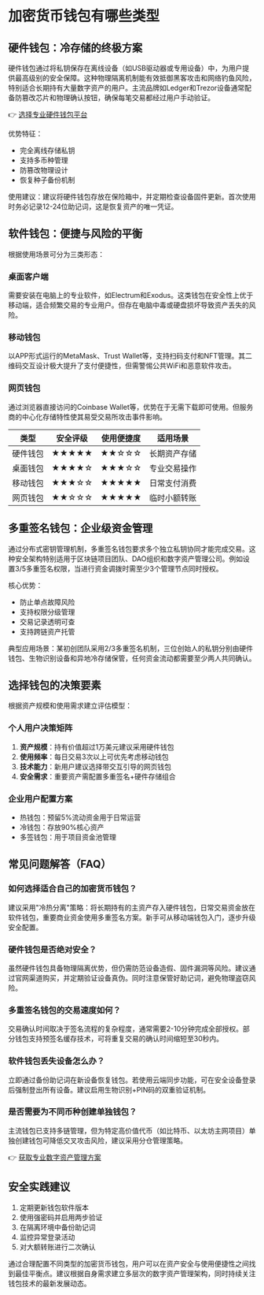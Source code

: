 # 加密货币钱包有哪些类型

## 硬件钱包：冷存储的终极方案
硬件钱包通过将私钥保存在离线设备（如USB驱动器或专用设备）中，为用户提供最高级别的安全保障。这种物理隔离机制能有效抵御黑客攻击和网络钓鱼风险，特别适合长期持有大量数字资产的用户。主流品牌如Ledger和Trezor设备通常配备防篡改芯片和物理确认按钮，确保每笔交易都经过用户手动验证。

👉 [选择专业硬件钱包平台](https://bit.ly/okx_welcome)

优势特征：
- 完全离线存储私钥
- 支持多币种管理
- 防篡改物理设计
- 恢复种子备份机制

使用建议：建议将硬件钱包存放在保险箱中，并定期检查设备固件更新。首次使用时务必记录12-24位助记词，这是恢复资产的唯一凭证。

## 软件钱包：便捷与风险的平衡
根据使用场景可分为三类形态：

### 桌面客户端
需要安装在电脑上的专业软件，如Electrum和Exodus。这类钱包在安全性上优于移动端，适合频繁交易的专业用户。但存在电脑中毒或硬盘损坏导致资产丢失的风险。

### 移动钱包
以APP形式运行的MetaMask、Trust Wallet等，支持扫码支付和NFT管理。其二维码交互设计极大提升了支付便捷性，但需警惕公共WiFi和恶意软件攻击。

### 网页钱包
通过浏览器直接访问的Coinbase Wallet等，优势在于无需下载即可使用。但服务商的中心化存储特性使其易受交易所攻击事件影响。

| 类型        | 安全评级 | 使用便捷度 | 适用场景         |
|-------------|----------|------------|------------------|
| 硬件钱包    | ★★★★★    | ★★☆☆☆      | 长期资产存储     |
| 桌面钱包    | ★★★★☆    | ★★★☆☆      | 专业交易操作     |
| 移动钱包    | ★★★☆☆    | ★★★★★      | 日常支付消费     |
| 网页钱包    | ★★☆☆☆    | ★★★★★      | 临时小额转账     |

## 多重签名钱包：企业级资金管理
通过分布式密钥管理机制，多重签名钱包要求多个独立私钥协同才能完成交易。这种安全架构特别适用于区块链项目团队、DAO组织和数字资产管理公司。例如设置3/5多重签名权限，当进行资金调拨时需至少3个管理节点同时授权。

核心优势：
- 防止单点故障风险
- 支持权限分级管理
- 交易记录透明可查
- 支持跨链资产托管

典型应用场景：某初创团队采用2/3多重签名机制，三位创始人的私钥分别由硬件钱包、生物识别设备和异地冷存储保管，任何资金流动都需要至少两人共同确认。

## 选择钱包的决策要素
根据资产规模和使用需求建立评估模型：

### 个人用户决策矩阵
1. **资产规模**：持有价值超过1万美元建议采用硬件钱包
2. **使用频率**：每日交易3次以上可优先考虑移动钱包
3. **技术能力**：新用户建议选择带交互引导的网页钱包
4. **安全需求**：重要资产需配置多重签名+硬件存储组合

### 企业用户配置方案
- 热钱包：预留5%流动资金用于日常运营
- 冷钱包：存放90%核心资产
- 多签钱包：用于项目资金池管理

## 常见问题解答（FAQ）

### 如何选择适合自己的加密货币钱包？
建议采用"冷热分离"策略：将长期持有的主资产存入硬件钱包，日常交易资金放在软件钱包，重要商业资金使用多重签名方案。新手可从移动端钱包入门，逐步升级安全配置。

### 硬件钱包是否绝对安全？
虽然硬件钱包具备物理隔离优势，但仍需防范设备造假、固件漏洞等风险。建议通过官网渠道购买，并定期验证设备真伪。同时注意保管好助记词，避免物理盗窃风险。

### 多重签名钱包的交易速度如何？
交易确认时间取决于签名流程的复杂程度，通常需要2-10分钟完成全部授权。部分钱包支持预签名缓存技术，可将重复交易的确认时间缩短至30秒内。

### 软件钱包丢失设备怎么办？
立即通过备份助记词在新设备恢复钱包。若使用云端同步功能，可在安全设备登录后强制登出所有设备。建议启用生物识别+PIN码的双重验证机制。

### 是否需要为不同币种创建单独钱包？
主流钱包已支持多链管理，但为特定高价值代币（如比特币、以太坊主网项目）单独创建钱包可降低交叉攻击风险，建议采用分仓管理策略。

👉 [获取专业数字资产管理方案](https://bit.ly/okx_welcome)

## 安全实践建议
1. 定期更新钱包软件版本
2. 使用强密码并启用两步验证
3. 在隔离环境中备份助记词
4. 监控异常登录活动
5. 对大额转账进行二次确认

通过合理配置不同类型的加密货币钱包，用户可以在资产安全与使用便捷性之间找到最佳平衡点。建议根据自身需求建立多层次的数字资产管理架构，同时持续关注钱包技术的最新发展动态。